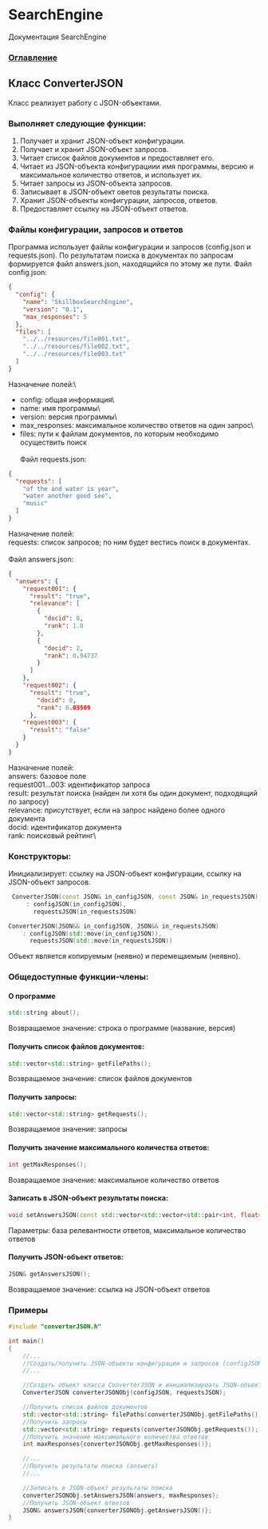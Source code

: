 # SearchEngine
Документация SearchEngine

### [Оглавление](../index.md)

## Класс ConverterJSON
Класс реализует работу с JSON-объектами.
### Выполняет следующие функции:
1. Получает и хранит JSON-объект конфигурации.
2. Получает и хранит JSON-объект запросов.
3. Читает список файлов документов и предоставляет его.
4. Читает из JSON-объекта конфигурациии имя программы, версию и максимальное количество ответов, и использует их.
5. Читает запросы из JSON-объекта запросов.
6. Записывает в JSON-объект оветов результаты поиска.
7. Хранит JSON-объекты конфигурации, запросов, ответов.
8. Предоставляет ссылку на JSON-объект ответов.
### Файлы конфигурации, запросов и ответов
Программа использует файлы конфигурации и запросов (config.json и requests.json). По результатам поиска в документах по запросам формируется файл answers.json, находящийся по этому же пути.
Файл config.json:
```json
{
  "config": {
    "name": "SkillboxSearchEngine",
    "version": "0.1",
    "max_responses": 5
  },
  "files": [
    "../../resources/file001.txt",
    "../../resources/file002.txt",
    "../../resources/file003.txt"
  ]
}
```
Назначение полей:\
- config: общая информация\
- name: имя программы\
- version: версия программы\
- max_responses: максимальное количество ответов на один запрос\
- files: пути к файлам документов, по которым необходимо осуществить поиск\
\
Файл requests.json:
```json
{
  "requests": [
    "of the and water is year",
    "water another good see",
    "music"
  ]
}
```
Назначение полей:\
requests: список запросов; по ним будет вестись поиск в документах.\
\
Файл answers.json:
```json
{
  "answers": {
    "request001": {
      "result": "true",
      "relevance": [
        {
          "docid": 0,
          "rank": 1.0
        },
        {
          "docid": 2,
          "rank": 0.94737
        }
      ]
    },
    "request002": {
      "result": "true",
        "docid": 0,
        "rank": 0.03509
      },
    "request003": {
      "result": "false"
    }
  }
}
```
Назначение полей:\
answers: базовое поле\
request001...003: идентификатор запроса\
result: результат поиска (найден ли хотя бы один документ, подходящий по запросу)\
relevance: присутствует, если на запрос найдено более одного документа\
docid: идентификатор документа\
rank: поисковый рейтинг\

### Конструкторы:
Инициализирует: ссылку на JSON-объект конфигурации, ссылку на JSON-объект запросов.
```cpp
 ConverterJSON(const JSON& in_configJSON, const JSON& in_requestsJSON)
     : configJSON(in_configJSON),
       requestsJSON(in_requestsJSON)

ConverterJSON(JSON&& in_configJSON, JSON&& in_requestsJSON)
    : configJSON(std::move(in_configJSON)),
      requestsJSON(std::move(in_requestsJSON))

```
Объект является копируемым (неявно) и перемещаемым (неявно).
### Общедоступные функции-члены:
#### О программе
```cpp
std::string about();
```
Возвращаемое значение: строка о программе (название, версия)
#### Получить список файлов документов:
```cpp
std::vector<std::string> getFilePaths();
```
Возвращаемое значение: список файлов документов
#### Получить запросы:
```cpp
std::vector<std::string> getRequests();
```
Возвращаемое значение: запросы
#### Получить значение максимального количества ответов:
```cpp
int getMaxResponses();
```
Возвращаемое значение: максимальное количество ответов
#### Записать в JSON-объект результаты поиска:
```cpp
void setAnswersJSON(const std::vector<std::vector<std::pair<int, float>>>& answers, int maxResponses);
```
Параметры: база релевантности ответов, максимальное количество ответов
#### Получить JSON-объект ответов:
```cpp
JSON& getAnswersJSON();
```
Возвращаемое значение: ссылка на JSON-объект ответов
### Примеры
```cpp
#include "converterJSON.h"

int main()
{
    //...
    //Создать/получить JSON-объекты конфигурации и запросов (configJSON, requestsJSON)
    //...

    //Создать объект класса ConverterJSON и инициализироать JSON-объектами конфигурации и запросов
    ConverterJSON converterJSONObj(configJSON, requestsJSON);

    //Получить список файлов документов
    std::vector<std::string> filePaths(converterJSONObj.getFilePaths());
    //Получить запросы
    std::vector<std::string> requests(converterJSONObj.getRequests());
    //Получить значение максимального количества ответов
    int maxResponses{converterJSONObj.getMaxResponses()};

    //...
    //Получить результаты поиска (answers)
    //...

    //Записать в JSON-объект результаты поиска
    converterJSONObj.setAnswersJSON(answers, maxResponses);
    //Получить JSON-объект ответов
    JSON& answersJSON{converterJSONObj.getAnswersJSON()};
}
```
